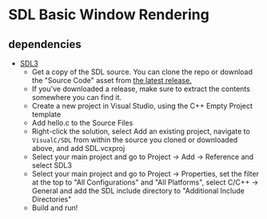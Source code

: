 # SDL Basic Window Rendering

## dependencies
- [SDL3](https://github.com/libsdl-org/SDL)
  -  Get a copy of the SDL source. You can clone the repo or download the "Source Code" asset from [the latest release.](https://github.com/libsdl-org/SDL/releases/latest)
  - If you've downloaded a release, make sure to extract the contents somewhere you can find it.
  - Create a new project in Visual Studio, using the C++ Empty Project template
  - Add hello.c to the Source Files
  - Right-click the solution, select Add an existing project, navigate to `VisualC/SDL` from within the source you cloned or downloaded above, and add SDL.vcxproj
  - Select your main project and go to Project -> Add -> Reference and select SDL3
  - Select your main project and go to Project -> Properties, set the filter at the top to "All Configurations" and "All Platforms", select C/C++ -> General and add the SDL include directory to "Additional Include Directories"
  - Build and run!
